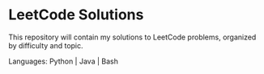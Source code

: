 # LeetCode Solutions
This repository will contain my solutions to LeetCode problems, organized by difficulty and topic.

Languages: Python | Java | Bash
